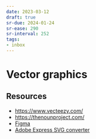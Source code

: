 ```yaml
---
date: 2023-03-12
draft: true
sr-due: 2024-01-24
sr-ease: 290
sr-interval: 252
tags:
- inbox
---
```


# Vector graphics

## Resources

- https://www.vecteezy.com/
- https://thenounproject.com/
- [Figma](https://www.figma.com/)
- [Adobe Express SVG converter](https://express.adobe.com/tools/convert-to-svg)